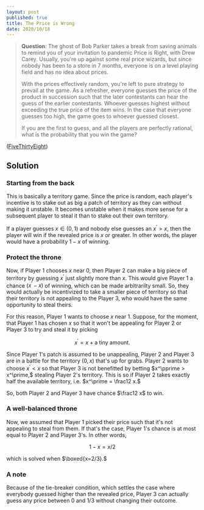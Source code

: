 ```yaml
---
layout: post
published: true
title: The Price is Wrong
date: 2020/10/18
---
```


>**Question**: The ghost of Bob Parker takes a break from saving animals to remind you of your invitation to pandemic Price is Right, with Drew Carey. Usually, you're up against some real price wizards, but since nobody has been to a store in $7$ months, everyone is on a level playing field and has no idea about prices. 
>
>With the prices effectively random, you're left to pure strategy to prevail at the game. As a refresher, everyone guesses the price of the product in succession such that the later contestants can hear the guess of the earlier contestants. Whoever guesses highest without exceeding the true price of the item wins. In the case that everyone guesses too high, the game goes to whoever guessed closest. 
>
>If you are the first to guess, and all the players are perfectly rational, what is the probability that you win the game?

<!--more-->

([FiveThirtyEight](https://fivethirtyeight.com/features/is-the-price-right/))

## Solution

### Starting from the back

This is basically a territory game. Since the price is random, each player's incentive is to stake out as big a patch of territory as they can without making it unstable. It becomes unstable when it makes more sense for a subsequent player to steal it than to stake out their own territory.

If a player guesses $x \in \left(0, 1\right)$ and nobody else guesses an $x^\prime > x,$ then the player will win if the revealed price is $x$ or greater. In other words, the player would have a probability $1-x$ of winning.

### Protect the throne

Now, if Player 1 chooses $x$ near $0,$ then Player 2 can make a big piece of territory by guessing $x^\prime$ just slightly more than $x.$ This would give Player 1 a chance $\left(x^\prime-x\right)$ of winning, which can be made arbitrarilty small. So, they would actually be incentivized to take a smaller piece of territory so that their territory is not appealing to the Player 3, who would have the same opportunity to steal theirs. 

For this reason, Player 1 wants to choose $x$ near $1$. Suppose, for the moment, that Player 1 has chosen $x$ so that it won't be appealing for Player 2 or Player 3 to try and steal it by picking 

$$x^\prime = x + \text{a tiny amount}.$$

Since Player 1's patch is assumed to be unappealing, Player 2 and Player 3 are in a battle for the territory $\left(0,x\right)$ that's up for grabs. Player 2 wants to choose $x^\prime < x$ so that Player 3 is not benefitted by betting $x^\pprime > x^\prime,$ stealing Player 2's territory. This is so if Player 2 takes exactly half the available territory, i.e. $x^\prime = \frac12 x.$ 

So, both Player 2 and Player 3 have chance $\frac12 x$ to win. 

### A well-balanced throne

Now, we assumed that Player 1 picked their price such that it's not appealing to steal from them. If that's the case, Player 1's chance is at most equal to Player 2 and Player 3's. In other words,

$$1-x = x/2$$

which is solved when $\boxed{x=2/3}.$

### A note

Because of the tie-breaker condition, which settles the case where everybody guessed higher than the revealed price, Player 3 can actually guess any price between $0$ and $1/3$ without changing their outcome. 


<br>
